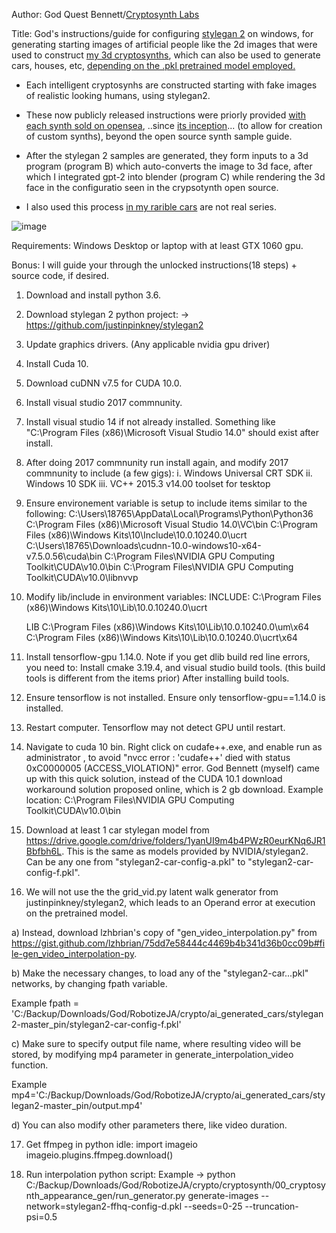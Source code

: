 Author: God Quest Bennett/[Cryptosynth Labs](https://github.com/g0dEngineer/Cryptosynth)

Title: God's instructions/guide for configuring [stylegan 2](https://github.com/NVlabs/stylegan2/) on windows, for generating starting images of artificial people like the 2d images that were used to construct [my 3d cryptosynths](https://github.com/g0dEngineer/Cryptosynth), which can also be used to generate cars, houses, etc, [depending on the .pkl pretrained model employed.](https://nvlabs-fi-cdn.nvidia.com/stylegan2/networks)

* Each intelligent cryptosynhs are constructed starting with fake images of realistic looking humans, using stylegan2.

* These now publicly released instructions were priorly provided [with each synth sold on opensea](https://opensea.io/collection/cryptosynth/), ..since [its inception](https://opensea.io/assets/0x495f947276749ce646f68ac8c248420045cb7b5e/62053288876263433244954069759722165048025551534616443775823876570185713319937)... (to allow for creation of custom synths), beyond the open source synth sample guide.

* After the stylegan 2 samples are generated, they form inputs to a 3d program (program B) which auto-converts the image to 3d face, after which I integrated gpt-2 into blender (program C) while rendering the 3d face in the configuratio seen in the crypsotynth open source.

* I also used this process [in my rarible cars](https://rarible.com/token/0x60f80121c31a0d46b5279700f9df786054aa5ee5:325535?tab=details) are not real series.

![image](https://github.com/g0dEngineer/Cryptosynth/blob/main/readme_images/0000.png)

Requirements: Windows Desktop or laptop with at least GTX 1060 gpu.

Bonus: I will guide your through the unlocked instructions(18 steps) + source code, if desired.


1. Download and install python 3.6.

2. Download stylegan 2 python project: -> https://github.com/justinpinkney/stylegan2

3. Update graphics drivers. (Any applicable nvidia gpu driver)

4. Install Cuda 10.

5. Download cuDNN v7.5  for CUDA 10.0.

6. Install visual studio 2017 commnunity.

7. Install visual studio 14 if not already installed. Something like "C:\Program Files (x86)\Microsoft Visual Studio 14.0" should exist after install.

8. After doing 2017 commnunity run install again, and modify 2017 commnunity to include (a few gigs):
	i. Windows Universal CRT SDK
	ii. Windows 10 SDK 
	iii. VC++ 2015.3 v14.00 toolset for tesktop

9. Ensure environement variable is setup to include items similar to the following:
	C:\Users\18765\AppData\Local\Programs\Python\Python36
	C:\Program Files (x86)\Microsoft Visual Studio 14.0\VC\bin
	C:\Program Files (x86)\Windows Kits\10\Include\10.0.10240.0\ucrt
	C:\Users\18765\Downloads\cudnn-10.0-windows10-x64-v7.5.0.56\cuda\bin
	C:\Program Files\NVIDIA GPU Computing Toolkit\CUDA\v10.0\bin
	C:\Program Files\NVIDIA GPU Computing Toolkit\CUDA\v10.0\libnvvp

10. Modify lib/include in environment variables:
	INCLUDE:
	C:\Program Files (x86)\Windows Kits\10\Lib\10.0.10240.0\ucrt

	LIB
	C:\Program Files (x86)\Windows Kits\10\Lib\10.0.10240.0\um\x64
	C:\Program Files (x86)\Windows Kits\10\Lib\10.0.10240.0\ucrt\x64
		
		
11. Install tensorflow-gpu 1.14.0.
	Note if you get dlib build red line errors, you need to:
		Install cmake 3.19.4, and visual studio build tools. (this build tools is different from the items prior)
		After installing build tools.
	
12. Ensure tensorflow is not installed. Ensure only tensorflow-gpu==1.14.0 is installed.

13. Restart computer. Tensorflow may not detect GPU until restart.

14. Navigate to cuda 10 bin. Right click on cudafe++.exe, and enable run as administrator , to avoid "nvcc error : 'cudafe++' died with status 0xC0000005 (ACCESS_VIOLATION)" error. God Bennett (myself) came up with this quick solution, instead of the CUDA 10.1 download workaround solution proposed online, which is 2 gb download.
	Example location: C:\Program Files\NVIDIA GPU Computing Toolkit\CUDA\v10.0\bin

	
15. Download at least 1 car stylegan model from https://drive.google.com/drive/folders/1yanUI9m4b4PWzR0eurKNq6JR1Bbfbh6L. 
This is the same as models provided by NVIDIA/stylegan2. Can be any one from "stylegan2-car-config-a.pkl" to "stylegan2-car-config-f.pkl".


16. We will not use the the grid_vid.py latent walk generator from justinpinkney/stylegan2, which leads to an Operand error at execution on the pretrained model.


a) Instead, download lzhbrian's copy of "gen_video_interpolation.py" from https://gist.github.com/lzhbrian/75dd7e58444c4469b4b341d36b0cc09b#file-gen_video_interpolation-py.

b) Make the necessary changes, to load any of the "stylegan2-car...pkl" networks, by changing fpath variable.

Example fpath = 'C:/Backup/Downloads/God/RobotizeJA/crypto/ai_generated_cars/stylegan2-master_pin/stylegan2-car-config-f.pkl'

c) Make sure to specify output file name, where resulting video will be stored, by modifying mp4 parameter in generate_interpolation_video function.

Example  mp4='C:/Backup/Downloads/God/RobotizeJA/crypto/ai_generated_cars/stylegan2-master_pin/output.mp4'

d) You can also modify other parameters there, like video duration.

17. Get ffmpeg in python idle:
	import imageio
	imageio.plugins.ffmpeg.download()

18. Run interpolation python script: Example -> python C:/Backup/Downloads/God/RobotizeJA/crypto/cryptosynth/00_cryptosynth_appearance_gen/run_generator.py generate-images --network=stylegan2-ffhq-config-d.pkl --seeds=0-25 --truncation-psi=0.5


